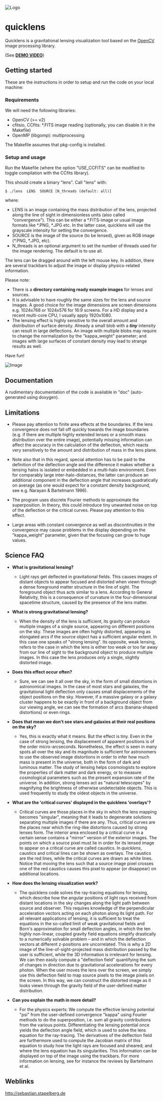 ![Logo](http://sebastian.stapelberg.de/documents/quicklens.jpg "Logo")

# quicklens

Quicklens is a gravitational lensing visualization tool based on the [OpenCV](https://opencv.org/) image processing library.

(See [**DEMO VIDEO**](https://youtu.be/b1gHwyzFu8g))

## Getting started

These are the instructions in order to setup and run the code on your local machine:

### Requirements 
We will need the following libraries:
- OpenCV (>= v2)
- cfitsio, CCfits: \*.FITS image reading (optionally, you can disable it in the Makefile)
- OpenMP (libgomp): multiprocessing

The Makefile assumes that pkg-config is installed.

### Setup and usage

Run the Makefile (where the option "USE_CCFITS" can be modified to toggle compilation with the CCfits library). 

This should create a binary "lens". Call "lens" with:

```shell
$ ./lens  LENS  SOURCE [N_threads (default: all)]
```
where:
- LENS is an image containing the mass distribution of the lens, projected along the line of sight in dimensionless units (also called "convergence"). This can be either a \*.FITS-image or usual image formats like \*.PNG, \*.JPG etc. In the latter case, quicklens will use the grayscale intensity for setting the convergence. 
- SOURCE is the image of the source (to be lensed), given as RGB image (\*.PNG, \*.JPG, etc). 
- N_threads is an optional argument to set the number of threads used for the image rendering. The default is to use all.

The lens can be dragged around with the left mouse key. In addition, there are several trackbars to adjust the image or display physics-related information.


Please note:

- There is a **directory containing ready example images** for lenses and sources.
- It is advisable to have roughly the same sizes for the lens and source images. A good choice for the image dimensions are screen dimensions e.g. 1024x768 or 1024x576 for 16:9 screens. For a HD display and a recent multi-core CPU, I usually apply 1920x1080.
- The lensing effect is highly sensitive to the overall amount and distribution of surface density. Already a small blob with a ***tiny*** intensity can result in large deflections. An image with multiple blobs may require to change the normalization by the "kappa_weight" parameter; and images with large surfaces of constant density may lead to strange results as well.

Have fun!

![Image](http://sebastian.stapelberg.de/documents/quicklens_bg.jpg "Image")

## Documentation

A rudimentary documentation of the code is available in "doc" (auto-generated using doxygen).

## Limitations

- Please pay attention to finite area effects at the boundaries. If the lens convergence does not fall off quickly towards the image boundaries (e.g. if there are multiple highly extended lenses or a smooth mass distribution over the entire image), potentially missing information can affect the accuracy in the calculation of the deflection, which reacts very sensitively to the amount and distribution of mass in the lens plane.

- Note also that in this regard, special attention has to be paid to the definition of the deflection angle and the difference it makes whether a lensing halos is isolated or embedded in a multi-halo environment. Even for comparably large inter-halo-distances, the latter can produce an additional component in the deflection angle that increases quadratically on average (as one would expect for a constant density background, see e.g. Narayan & Bartelmann 1996).

- The program uses discrete Fourier methods to approximate the superposition. In theory, this could introduce tiny unwanted noise on top of the deflection or the critical curves. Please pay attention to this effect.

- Large areas with constant convergence as well as discontinuities in the convergence may cause problems in the display depending on the "kappa_weight" parameter, given that the focusing can grow to huge values.

## Science FAQ

- **What is gravitational lensing?**
    - Light rays get deflected in gravitational fields. This causes images of distant objects to appear focused and distorted when viewn through a dense foreground matter structure in the line of sight. The foreground object thus acts similar to a lens. According to General Relativity, this is a consequence of curvature in the four-dimensional spacetime structure, caused by the presence of the lens matter.

- **What is strong gravitational lensing?**
    - When the density of the lens is sufficient, its gravity can produce multiple images of a single source, appearing on different positions on the sky. These images are often highly distorted, appearing as elongated arcs if the source object has a sufficient angular extent. In this case one speaks of "strong lensing". Its opposite, weak lensing, refers to the case in which the lens is either too weak or too far away from our line of sight to the background object to produce multiple images. In this case the lens produces only a single, slightly distorted image.

   
- **Does this effect occur often?**
    - Sure, we can see it all over the sky, in the form of small distortions in astronomical images. In the case of most stars and galaxies, the gravitational light deflection only causes small displacements of the object positions on the sky. However, if a massive galaxy or a galaxy cluster happens to be exactly in front of a background object from our viewing angle, we can see the formation of arcs (banana-shaped distortions) or even rings.

- **Does that mean we don't see stars and galaxies at their real positions on the sky?**
   - Yes, this is exactly what it means. But the effect is tiny. Even in the case of strong lensing, the displacement of apparent positions is of the order micro-arcseconds. Nonetheless, the effect is seen in many spots all over the sky and its magnitude is sufficient for astronomers to use the observed image distortions in order to infer how much mass is present in the universe, both in the form of dark and luminous matter. The study of lensing helps cosmologists to explore the properties of dark matter and dark energy, or to measure cosmological parameters such as the present expansion rate of the universe. In addition, strong lenses act as "natural telescopes" by magnifying the brightness of otherwise undetectable objects. This is used frequently to study the oldest objects in the universe.

- **What are the 'critical curves' displayed in the quicklens 'overlays'?**
   - Critical curves are those places in the sky in which the lens mapping becomes "singular", meaning that it leads to degenerate solutions separating multiple images if there are any. Thus, critical curves are the places near which the ring-like distortions caused by strong lenses form. The interior area enclosed by a critical curve in a certain sense contains a "mirror" version of the exterior images. The points on which a source pixel must lie in order for its lensed image to appear on a critical curve are called caustics. In *quicklens*, caustics and critical lines can be shown as overlays. The caustics are the red lines, while the critical curves are drawn as white lines. Notice that moving the lens such that a source image pixel crosses one of the red caustics causes this pixel to appear (or disappear) on additional locations.

- **How does the lensing visualization work?**
   - The quicklens code solves the ray-tracing equations for lensing, which describe how the angular positions of light rays received from distant locations in the sky changes along the light path between source and observer. This requires knowledge of the perpendicular acceleration vectors acting on each photon along its light path. 
   For all relevant applications of lensing, it is sufficient to treat the equations in the so-called limit of weak gravitational fields and Born's approximation for small deflection angles, in which the ten highly non-linear, coupled gravity field equations simplify drastically to a numerically solvable problem – and in which the deflection vectors at different z-positions are uncorrelated. This is why a 2D image of the line-of-sight-projected mass distribution passed by the user is sufficient, while the 3D information is irrelevant for lensing. We can then easily compute a "deflection field" quantifying the sum of changes in direction due to gravitational accelerations for every photon. When the user moves the lens over the screen, we simply use this deflection field to map source pixels to the image pixels on the screen. In this way, we can construct the distorted image as it looks viewn through the gravity field of the user-defined matter distribution.

- **Can you explain the math in more detail?**
   - For the physics experts: We compute the effective lensing potential "psi" from the user-defined convergence "kappa" using Fourier methods to do the superposition, i.e. sum all gravity contributions from the various points. Differentiating the lensing potential once yields the deflection angle field, which is used to solve the lens equation for the ray-tracing. The derivatives of the deflection field are furthermore used to compute the Jacobian matrix of this equation to study how the light rays are focused and sheared; and where the lens equation has its singularities. This information can be displayed on top of the image using the trackbars. For more information on lensing, see for instance the reviews by Bartelmann et al.


## Weblinks

http://sebastian.stapelberg.de

